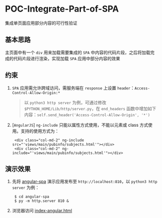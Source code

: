 POC-Integrate-Part-of-SPA
=========================

集成单页面应用部分内容的可行性验证


基本思路
-------

主页面中有一个 `div` 用来加载需要集成的 `SPA` 中内容的代码片段，之后将加载完成的代码片段进行渲染，实现加载 `SPA` 应用中部分内容的效果


约束
----

1. `SPA` 应用需允许跨域访问，需服务端在 `response` 上设置 `header`：`Access-Control-Allow-Origin:*`

    > 以 `python3 http server` 为例，可通过修改 `$PYTHON_HOME/Lib/http/server.py`，在 `end_headers` 函数中增加如下内容：`self.send_header('Access-Control-Allow-Origin', '*')`

2. [`AngularJS`] `ng-include` 只能以属性方式使用，不能以元素或 class 方式使用。支持的使用方式为：

        <div class="col-md-2" ng-include src="'views/main/pubinfo/subjects.html'"></div>
        <div class="col-md-2" ng-include="'views/main/pubinfo/subjects.html'"></div>


演示效果
-------

1. 先将 [angular-spa](angular-spa) 演示应用发布至 `http://localhost:810`，以 `python3 http server` 为例：

        $ cd angular-spa
        $ py -m http.server 810 &

2. 浏览器访问 [index-angular.html](index-angular.html)